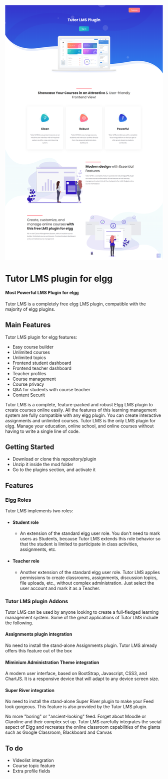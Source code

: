 <img src="graphics/tutor-lms.png">

# Tutor LMS plugin for elgg

#### Most Powerful LMS Plugin for elgg

Tutor LMS is a completely free elgg LMS plugin, compatible with the majority of elgg plugins. 

## Main Features

Tutor LMS plugin for elgg features:

- Easy course builder
- Unlimited courses
- Unlimited topics
- Frontend student dashboard
- Frontend teacher dashboard
- Teacher profiles
- Course management
- Course privacy 
- Q&A for students with course teacher
- Content Securit

Tutor LMS is a complete, feature-packed and robust Elgg LMS plugin to create courses online easily. 
All the features of this learning management system are fully compatible with any elgg plugin. You can create interactive assignments and 
unlimited courses. Tutor LMS is the only LMS plugin for elgg. Manage your education, online school, and online courses without having to write a single line of code.


## Getting Started

- Download or clone this repository/plugin
- Unzip it inside the mod folder
- Go to the plugins section, and activate it

## Features

### Elgg Roles

Tutor LMS implements two roles:

* #### Student role 
    * An extension of the standard elgg user role. You don't need to mark users as Students, because Tutor LMS extends this role behavior so that the student is limited to participate in class activities, assignments, etc. 

* #### Teacher role
    * Another extension of the standard elgg user role. Tutor LMS applies permissions to create classrooms, assignments, discussion topics, file uploads, etc., without complex administration. Just select the user account and mark it as a Teacher. 

### Tutor LMS plugin Addons 

Tutor LMS can be used by anyone looking to create a full-fledged learning management system. Some of the great applications of Tutor LMS include the following.

#### Assignments plugin integration
No need to install the stand-alone Assignments plugin. Tutor LMS already offers this feature out of the box

#### Miminium Administration Theme integration
A modern user interface, based on BootStrap, Javascript, CSS3, and ChartJS. It is a responsive device that will adapt to any device screen size.

#### Super River integration
No need to install the stand-alone Super River plugin to make your Feed look gorgeous. This feature is also provided by the Tutor LMS plugin. 

No more "boring" or "ancient-looking" feed. Forget about Moodle or Claroline and their complex set up. 
Tutor LMS carefully integrates the social aspect of Elgg and recreates the online classroom capabilities of the giants such as Google Classroom, Blackboard and Canvas


## To do

- Videolist integration
- Course topic feature
- Extra profile fields